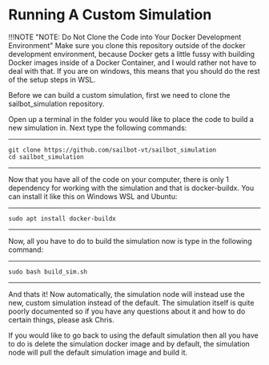 # Running A Custom Simulation


!!!NOTE "NOTE: Do Not Clone the Code into Your Docker Development Environment"
    Make sure you clone this repository outside of the docker development environment, because Docker gets a little fussy with building Docker images inside of a Docker Container, and I would rather not have to deal with that. If you are on windows, this means that you should do the rest of the setup steps in WSL.


Before we can build a custom simulation, first we need to clone the sailbot_simulation repository.

Open up a terminal in the folder you would like to place the code to build a new simulation in. Next type the following commands:

------

```
git clone https://github.com/sailbot-vt/sailbot_simulation 
cd sailbot_simulation
```

------


Now that you have all of the code on your computer, there is only 1 dependency for working with the simulation and that is docker-buildx. You can install it like this on Windows WSL and Ubuntu:

-----

```
sudo apt install docker-buildx
```

-----  



Now, all you have to do to build the simulation now is type in the following command:

-----

```
sudo bash build_sim.sh
```

-----


And thats it! Now automatically, the simulation node will instead use the new, custom simulation instead of the default. The simulation itself is quite poorly documented so if you have any questions about it and how to do certain things, please ask Chris.

If you would like to go back to using the default simulation then all you have to do is delete the simulation docker image and by default, the simulation node will pull the default simulation image and build it. 